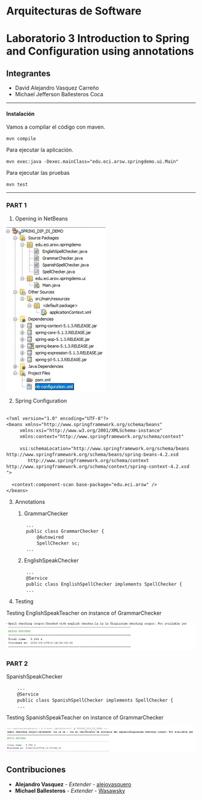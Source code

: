 # Arquitecturas de Software
# Laboratorio 3 Introduction to Spring and Configuration using annotations

## Integrantes
- David Alejandro Vasquez Carreño
- Michael Jefferson Ballesteros Coca

____________
#### Instalación

Vamos a compilar el código con maven.
   ```console
mvn compile
   ```


Para ejecutar la aplicación.

  ```console
mvn exec:java -Dexec.mainClass="edu.eci.arsw.springdemo.ui.Main"
   ```

Para ejecutar las pruebas

  ```console
mvn test
   ```
____________

### PART 1

1. Opening in NetBeans

![](img/project.JPG)

2. Spring Configuration
  ```

<?xml version="1.0" encoding="UTF-8"?>
<beans xmlns="http://www.springframework.org/schema/beans"
       xmlns:xsi="http://www.w3.org/2001/XMLSchema-instance"
       xmlns:context="http://www.springframework.org/schema/context"

       xsi:schemaLocation="http://www.springframework.org/schema/beans http://www.springframework.org/schema/beans/spring-beans-4.2.xsd
          http://www.springframework.org/schema/context http://www.springframework.org/schema/context/spring-context-4.2.xsd
">

    <context:component-scan base-package="edu.eci.arsw" />
</beans>
   ```

3. Annotations

    1. GrammarChecker
    ```
        ...
        public class GrammarChecker {
            @Autowired
            SpellChecker sc;
        ...

    ```
        
    2. EnglishSpeakChecker
    ```
        ...
        @Service
        public class EnglishSpellChecker implements SpellChecker {
        ...

    ```
4. Testing

Testing EnglishSpeakTeacher on instance of GrammarChecker

![](img/english.JPG)


### PART 2
SpanishSpeakChecker

```
    ...
    @Service
    public class SpanishSpellChecker implements SpellChecker {
    ...

```

Testing SpanishSpeakTeacher on instance of GrammarChecker

![](img/espaniol.JPG)

## Contribuciones

* **Alejandro Vasquez** - *Extender* - [alejovasquero](https://github.com/alejovasquero)
* **Michael Ballesteros** - *Extender* - [Wasawsky](https://github.com/Wasawsky)
